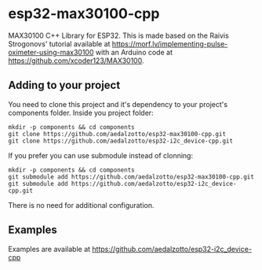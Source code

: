 # esp32-max30100-cpp

MAX30100 C++ Library for ESP32. This is made based on the Raivis Strogonovs' tutorial available at https://morf.lv/implementing-pulse-oximeter-using-max30100 with an Arduino code at https://github.com/xcoder123/MAX30100.

## Adding to your project

You need to clone this project and it's dependency to your project's components folder.
Inside you project folder:
```
mkdir -p components && cd components
git clone https://github.com/aedalzotto/esp32-max30100-cpp.git
git clone https://github.com/aedalzotto/esp32-i2c_device-cpp.git
```
If you prefer you can use submodule instead of clonning:
```
mkdir -p components && cd components
git submodule add https://github.com/aedalzotto/esp32-max30100-cpp.git
git submodule add https://github.com/aedalzotto/esp32-i2c_device-cpp.git
```

There is no need for additional configuration.

## Examples

Examples are available at https://github.com/aedalzotto/esp32-i2c_device-cpp
